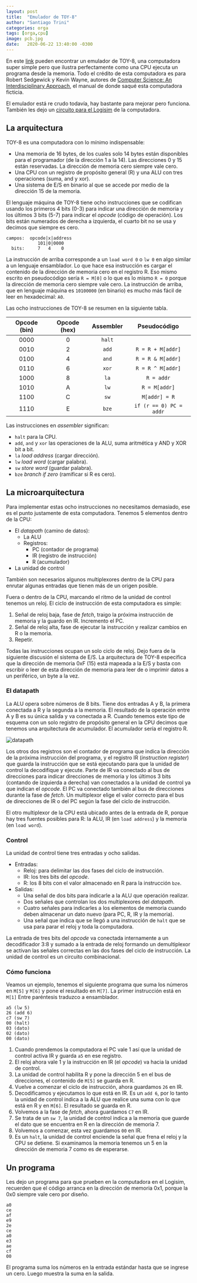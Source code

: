 ```yaml
---
layout: post
title:  "Emulador de TOY-8"
author: "Santiago Trini"
categories: orga
tags: [orga,cpu]
image: pcb.jpg
date:   2020-06-22 13:40:00 -0300
---
```


En este [link](https://la35.github.io/emulador) pueden encontrar un emulador de TOY-8, una computadora super simple pero que ilustra perfectamente como una CPU ejecuta un programa desde la memoria. Todo el crédito de esta computadora es para Robert Sedgewick y Kevin Wayne, autores de [Computer Science: An Interdisciplinary Approach](https://www.amazon.com/Computer-Science-Interdisciplinary-Robert-Sedgewick/dp/0134076427/ref=sr_1_1?dchild=1&keywords=computer+science&qid=1592843578&s=books&sr=1-1), el manual de donde saqué esta computadora ficticia.

El emulador está re crudo todavía, hay bastante para mejorar pero funciona. También les dejo un [circuito para el Logisim](../assets/files/toy8.circ) de la computadora.

## La arquitectura

TOY-8 es una computadora con lo mínimo indispensable:

- Una memoria de 16 bytes, de los cuales solo 14 bytes están disponibles para el programador (de la dirección 1 a la 14). Las direcciones 0 y 15 están reservadas. La dirección de memoria cero siempre vale cero.
- Una CPU con un registro de propósito general (R) y una ALU con tres operaciones (suma, and y xor).
- Una sistema de E/S en binario al que se accede por medio de la dirección 15 de la memoria.

El lenguaje máquina de TOY-8 tiene ocho instrucciones que se codifican usando los primeros 4 bits (0-3) para indicar una dirección de memoria y los últimos 3 bits (5-7) para indicar el _opcode_ (código de operación). Los bits están numerados de derecha a izquierda, el cuarto bit no se usa y decimos que siempre es cero.

```
campos:  opcode|x|address
            101|0|0000
  bits:     7   4    0
```
La instrucción de arriba corresponde a un `load word 0` o `lw 0` en algo similar a un lenguaje ensamblador. Lo que hace esa instrucción es cargar el contenido de la dirección de memoria cero en el registro R. Eso mismo escrito en pseudocódigo sería `R = M[0]` o lo que es lo mismo `R = 0` porque la dirección de memoria cero siempre vale cero. La instrucción de arriba, que en lenguaje máquina es `10100000` (en binario) es mucho más fácil de leer en hexadecimal: `A0`.

Las ocho instrucciones de TOY-8 se resumen en la siguiente tabla.

|Opcode (bin)|Opcode (hex)|Assembler|Pseudocódigo           |
|:----------:|:----------:|:-------:|:---------------------:|
|0000        |0           |`halt`   |                       |
|0010        |2           |`add`    |`R = R + M[addr]`      |
|0100        |4           |`and`    |`R = R & M[addr]`      |
|0110        |6           |`xor`    |`R = R ^ M[addr]`      |
|1000        |8           |`la`     |`R = addr`             |
|1010        |A           |`lw`     |`R = M[addr]`          |
|1100        |C           |`sw`     |`M[addr] = R`          |
|1110        |E           |`bze`    |`if (r == 0) PC = addr`|


Las instrucciones en _assembler_ significan:

- `halt` para la CPU.
- `add`, `and` y `xor` las operaciones de la ALU, suma aritmética y AND y XOR bit a bit.
- `la` _load address_ (cargar dirección).
- `lw` _load word_ (cargar palabra).
- `sw` _store word_ (guardar palabra).
- `bze` _branch if zero_ (ramificar si R es cero).

## La microarquitectura

Para implementar estas ocho instrucciones no necesitamos demasiado, ese es el punto justamente de esta computadora. Tenemos 5 elementos dentro de la CPU:

- El _datapath_ (camino de datos):
  - La ALU
  - Registros:
    - PC (contador de programa)
    - IR (registro de instrucción)
    - R (acumulador)
- La unidad de control

También son necesarios algunos multiplexores dentro de la CPU para enrutar algunas entradas que tienen más de un origen posible.

Fuera o dentro de la CPU, marcando el ritmo de la unidad de control tenemos un reloj. El ciclo de instrucción de esta computadora es simple:

1. Señal de reloj baja, fase de _fetch_, traigo la próxima instrucción de memoria y la guardo en IR. Incremento el PC.
2. Señal de reloj alta, fase de ejecutar la instrucción y realizar cambios en R o la memoria.
3. Repetir.

Todas las instrucciones ocupan un solo ciclo de reloj. Dejo fuera de la siguiente discusión el sistema de E/S. La arquitectura de TOY-8 especifica que la dirección de memoria 0xF (15) está mapeada a la E/S y basta con escribir o leer de esta dirección de memoria para leer de o imprimir datos a un periférico, un byte a la vez.

### El datapath

La ALU opera sobre números de 8 bits. Tiene dos entradas A y B, la primera conectada a R y la segunda a la memoria. El resultado de la operación entre A y B es su única salida y va conectada a R. Cuando tenemos este tipo de esquema con un solo registro de propósito general en la CPU decimos que tenemos una arquitectura de acumulador. El acumulador sería el registro R.

![datapath](../assets/img/emulador/datapath.png)

Los otros dos registros son el contador de programa que indica la dirección de la próxima instrucción del programa, y el registro IR (_instruction register_) que guarda la instrucción que se está ejecutando para que la unidad de control la decodifique y ejecute. Parte de IR va conectado al bus de direcciones para indicar direcciones de memoria y los últimos 3 bits (contando de izquierda a derecha) van conectados a la unidad de control ya que indican el _opcode_. El PC va conectado también al bus de direcciones durante la fase de _fetch_. Un multiplexor elige el valor correcto para el bus de direcciones de IR o del PC según la fase del ciclo de instrucción.

El otro multiplexor de la CPU está ubicado antes de la entrada de R, porque hay tres fuentes posibles para R: la ALU, IR (en `load address`) y la memoria (en `load word`).

### Control

La unidad de control tiene tres entradas y ocho salidas.

- Entradas:
  - Reloj: para delimitar las dos fases del ciclo de instrucción.
  - IR: los tres bits del _opcode_.
  - R: los 8 bits con el valor almacenado en R para la instrucción `bze`.
- Salidas:
  - Una señal de dos bits para indicarle a la ALU que operación realizar.
  - Dos señales que controlan los dos multiplexores del _datapath_.
  - Cuatro señales para indicarles a los elementos de memoria cuando deben almacenar un dato nuevo (para PC, R, IR y la memoria).
  - Una señal que indica que se llegó a una instrucción de `halt` que se usa para parar el reloj y toda la computadora.

La entrada de tres bits del _opcode_ va conectada internamente a un decodificador 3:8 y sumado a la entrada de reloj formando un demultiplexor se activan las señales correctas en las dos fases del ciclo de instrucción. La unidad de control es un circuito combinacional.

### Cómo funciona

Veamos un ejemplo, tenemos el siguiente programa que suma los números en `M[5]` y `M[6]` y pone el resultado en `M[7]`. La primer instrucción está en `M[1]` Entre paréntesis traduzco a ensamblador.

```
a5 (lw 5)
26 (add 6)
c7 (sw 7)
00 (halt)
03 (dato)
02 (dato)
00 (dato)
```

1. Cuando prendemos la computadora el PC vale 1 así que la unidad de control activa IR y guarda `a5` en ese registro.
2. El reloj ahora vale 1 y la instrucción en IR (el _opcode_) va hacia la unidad de control.
3. La unidad de control habilita R y pone la dirección 5 en el bus de direcciones, el contenido de `M[5]` se guarda en R.
4. Vuelve a comenzar el ciclo de instrucción, ahora guardamos `26` en IR.
5. Decodificamos y ejecutamos lo que está en IR. Es un `add 6`, por lo tanto la unidad de control indica a la ALU que realice una suma con lo que está en R y en `M[6]`. El resultado se guarda en R.
6. Volvemos a la fase de _fetch_, ahora guardamos `C7` en IR.
7. Se trata de un `sw 7`, la unidad de control indica a la memoria que guarde el dato que se encuentra en R en la dirección de memoria 7.
8. Volvemos a comenzar, esta vez guardamos `00` en IR.
9. Es un `halt`, la unidad de control enciende la señal que frena el reloj y la CPU se detiene. Si examinamos la memoria tenemos un 5 en la dirección de memoria 7 como es de esperarse.

## Un programa

Les dejo un programa para que prueben en la computadora en el Logisim, recuerden que el código arranca en la dirección de memoria 0x1, porque la 0x0 siempre vale cero por diseño.

```
a0
ce
af
e9
2e
ce
a0
e3
ae
cf
00
```     

El programa suma los números en la entrada estándar hasta que se ingrese un cero. Luego muestra la suma en la salida.
